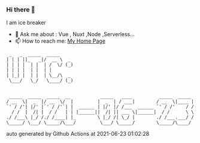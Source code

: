 ### Hi there 👋

I am ice breaker

- 💬 Ask me about : Vue , Nuxt ,Node ,Serverless...
- 📫 How to reach me: [My Home Page](https://icebreaker.top/)

```
 _   _  _____  _____     
| | | ||_   _|/  __ \  _ 
| | | |  | |  | /  \/ (_)
| | | |  | |  | |        
| |_| |  | |  | \__/\  _ 
 \___/   \_/   \____/ (_)
                         
                         
 _____  _____  _____  __           _____   ____          _____  _____ 
/ __  \|  _  |/ __  \/  |         |  _  | / ___|        / __  \|____ |
`' / /'| |/' |`' / /'`| |  ______ | |/' |/ /___  ______ `' / /'    / /
  / /  |  /| |  / /   | | |______||  /| || ___ \|______|  / /      \ \
./ /___\ |_/ /./ /____| |_        \ |_/ /| \_/ |        ./ /___.___/ /
\_____/ \___/ \_____/\___/         \___/ \_____/        \_____/\____/
```

auto generated by Github Actions at 2021-06-23 01:02:28
